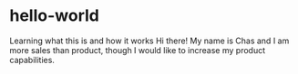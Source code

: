 # hello-world
Learning what this is and how it works
Hi there! My name is Chas and I am more sales than product, though I would like to increase my product capabilities.
